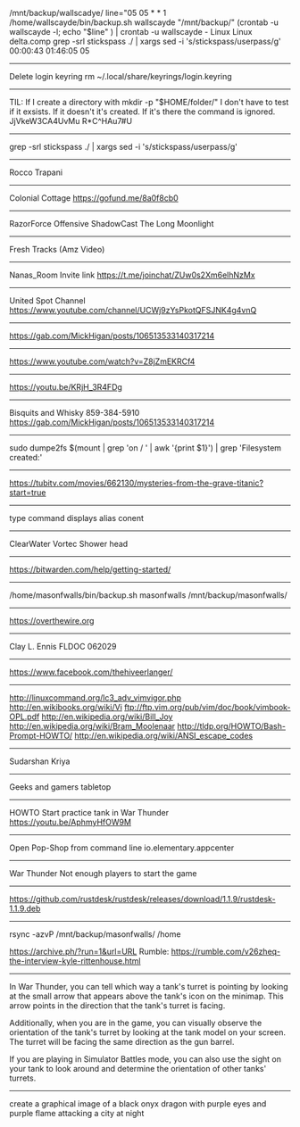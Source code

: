 /mnt/backup/wallscadye/  line="05 05 * * 1 /home/wallscayde/bin/backup.sh wallscayde "/mnt/backup/" (crontab -u wallscayde -l; echo "$line" ) | crontab -u wallscayde - Linux Linux delta.comp  grep -srl stickspass ./ | xargs sed -i 's/stickspass/userpass/g'     00:00:43 01:46:05 05

---

Delete login keyring
rm ~/.local/share/keyrings/login.keyring

---

TIL: If I create a directory with mkdir -p "$HOME/folder/" I don't have to test if it exsists. If it doesn't it's created. If it's there the command is ignored.  JjVkeW3CA4UvMu  R*C^HAu7#U

---

grep -srl stickspass ./ | xargs sed -i 's/stickspass/userpass/g'

---

Rocco Trapani

---

Colonial Cottage
https://gofund.me/8a0f8cb0

---

RazorForce Offensive
ShadowCast
The Long Moonlight

---

Fresh Tracks (Amz Video)

---

Nanas_Room Invite link
https://t.me/joinchat/ZUw0s2Xm6elhNzMx

---

United Spot Channel
https://www.youtube.com/channel/UCWj9zYsPkotQFSJNK4g4vnQ

---

https://gab.com/MickHigan/posts/106513533140317214

---

https://www.youtube.com/watch?v=Z8jZmEKRCf4

---

https://youtu.be/KRjH_3R4FDg

---

Bisquits and Whisky 859-384-5910
https://gab.com/MickHigan/posts/106513533140317214

---

sudo dumpe2fs $(mount | grep 'on \/ ' | awk '{print $1}') | grep 'Filesystem created:'

---

https://tubitv.com/movies/662130/mysteries-from-the-grave-titanic?start=true

---

type command displays alias conent

---

ClearWater Vortec Shower head

---

https://bitwarden.com/help/getting-started/

---

/home/masonfwalls/bin/backup.sh masonfwalls /mnt/backup/masonfwalls/

---

https://overthewire.org

---

Clay L. Ennis FLDOC 062029

---

https://www.facebook.com/thehiveerlanger/

---

http://linuxcommand.org/lc3_adv_vimvigor.php
http://en.wikibooks.org/wiki/Vi
ftp://ftp.vim.org/pub/vim/doc/book/vimbook-OPL.pdf
http://en.wikipedia.org/wiki/Bill_Joy
http://en.wikipedia.org/wiki/Bram_Moolenaar
http://tldp.org/HOWTO/Bash-Prompt-HOWTO/
http://en.wikipedia.org/wiki/ANSI_escape_codes

---

Sudarshan Kriya

---

Geeks and gamers tabletop

---

HOWTO Start practice tank in War Thunder
https://youtu.be/AphmyHfOW9M

---

Open Pop-Shop from command line
io.elementary.appcenter

---

War Thunder Not enough players to start the game

---

https://github.com/rustdesk/rustdesk/releases/download/1.1.9/rustdesk-1.1.9.deb

---
rsync -azvP /mnt/backup/masonfwalls/ /home


https://archive.ph/?run=1&url=URL
Rumble: https://rumble.com/v26zheq-the-interview-kyle-rittenhouse.html

---

In War Thunder, you can tell which way a tank's turret is pointing by looking at
the small arrow that appears above the tank's icon on the minimap. This arrow
points in the direction that the tank's turret is facing.

Additionally, when you are in the game, you can visually observe the orientation
of the tank's turret by looking at the tank model on your screen. The turret
will be facing the same direction as the gun barrel.

If you are playing in Simulator Battles mode, you can also use the sight on your
tank to look around and determine the orientation of other tanks' turrets.

---
create a graphical image of a black onyx dragon with purple eyes and purple
flame attacking a city at night
